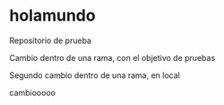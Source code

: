 # holamundo
Repositorio de prueba

Cambio dentro de una rama, con el objetivo de pruebas

Segundo cambio dentro de una rama, en local


cambiooooo